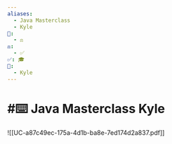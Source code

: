 ```yaml
---
aliases:
  - Java Masterclass
  - Kyle
📁:
  - ⚖️
⚖️:
  - ✅
✅: 🎓
👤:
  - Kyle
---
```

# #⌨️ Java Masterclass Kyle

![[UC-a87c49ec-175a-4d1b-ba8e-7ed174d2a837.pdf]]